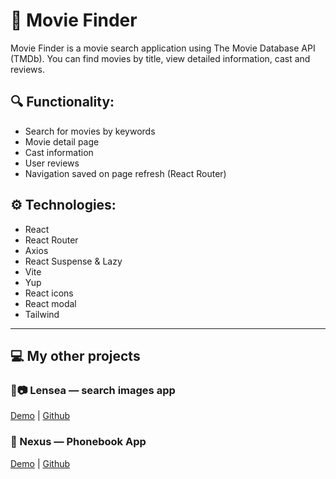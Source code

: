 # 🧭 Movie Finder

Movie Finder is a movie search application using The Movie Database API (TMDb). You can find movies by title, view detailed information, cast and reviews.

## 🔍 Functionality:

- Search for movies by keywords
- Movie detail page
- Cast information
- User reviews
- Navigation saved on page refresh (React Router)

## ⚙️ Technologies:

- React
- React Router
- Axios
- React Suspense & Lazy
- Vite
- Yup
- React icons
- React modal
- Tailwind

---

## 💻 My other projects

### 🔎📷 Lensea — search images app

[Demo](https://lensea-search-images-ds0kw8wom-sofis-projects-f6b2a04f.vercel.app/) |
[Github](https://github.com/sofi-dobriak/lensea-search-images-app)

### 💫 Nexus — Phonebook App

[Demo](https://nexus-phonebook-app.vercel.app/) |
[Github](https://github.com/sofi-dobriak/nexus-phonebook-app)